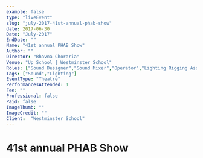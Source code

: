 ```yaml
---
example: false
type: "liveEvent"
slug: "july-2017-41st-annual-phab-show"
date: 2017-06-30
Date: "July-2017"
EndDate: ""
Name: "41st annual PHAB Show"
Author: ""
Director: "Bhavna Choraria"
Venue: "Up School | Westminster School"
Roles: ["Sound Designer","Sound Mixer","Operator","Lighting Rigging Assistant"]
Tags: ["Sound","Lighting"]
EventType: "Theatre"
PerformancesAttended: 1
Fee: ""
Professional: false
Paid: false
ImageThumb: ""
ImageCredit: ""
Client:  "Westminster School"
---
```


# 41st annual PHAB Show